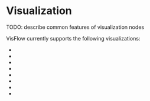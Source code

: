 
# Visualization

TODO: describe common features of visualization nodes

VisFlow currently supports the following visualizations:
- <node-type type="table"></node-type>
- <node-type type="scatterplot"></node-type>
- <node-type type="parallel-coordinates"></node-type>
- <node-type type="histogram"></node-type>
- <node-type type="heatmap"></node-type>
- <node-type type="line-chart"></node-type>
- <node-type type="network"></node-type>
- <node-type type="map"></node-type>
